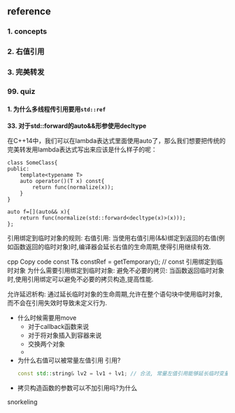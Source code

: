 ## reference 

### 1. concepts

### 2. 右值引用

### 3. 完美转发

### 99. quiz

#### 1. 为什么多线程传引用要用`std::ref`

**33. 对于std::forward的auto&&形参使用decltype**

在C++14中，我们可以在lambda表达式里面使用auto了，那么我们想要把传统的完美转发用lambda表达式写出来应该是什么样子的呢：
    
    class SomeClass{
    public:
        template<typename T>
        auto operator()(T x) const{
            return func(normalize(x));
        }
    }
    
    auto f=[](auto&& x){
        return func(normalize(std::forward<decltype(x)>(x)));
    };


引用绑定到临时对象的规则:
右值引用: 当使用右值引用(&&)绑定到返回的右值(例如函数返回的临时对象)时,编译器会延长右值的生命周期,使得引用继续有效.

cpp
Copy code
const T& constRef = getTemporary();  // const 引用绑定到临时对象
为什么需要引用绑定到临时对象:
避免不必要的拷贝: 当函数返回临时对象时,使用引用绑定可以避免不必要的拷贝构造,提高性能.

允许延迟析构: 通过延长临时对象的生命周期,允许在整个语句块中使用临时对象,而不会在引用失效时导致未定义行为.

* 什么时候需要用move
  * 对于callback函数来说
  * 对于将对象插入到容器来说
  * 交换两个对象
  * 
* 为什么右值可以被常量左值引用 引用?
   ```cpp
   const std::string& lv2 = lv1 + lv1; // 合法, 常量左值引用能够延长临时变量的生命周期
   ```
* 拷贝构造函数的参数可以不加引用吗?为什么

snorkeling